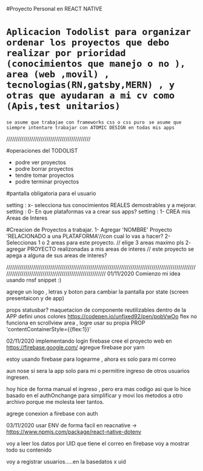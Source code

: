 #Proyecto Personal en REACT NATIVE

# `Aplicacion Todolist para organizar ordenar los proyectos que debo realizar por prioridad (conocimientos que manejo o no ), area (web ,movil) , tecnologias(RN,gatsby,MERN) , y otras que ayudaran a mi cv como (Apis,test unitarios)`

`se asume que trabajae con frameworks css o css puro `
`se asume que siempre intentare trabajar con ATOMIC DESIGN en todas mis apps`

////////////////////////////////////////////

#operaciones del TODOLIST

- podre ver proyectos
- podre borrar proyectos
- tendre tomar proyectos
- podre terminar proyectos

#pantalla obligatoria para el usuario

setting : x- selecciona tus conocimientos REALES demostrables y a mejorar.
setting : 0- En que plataformas va a crear sus apps?
setting : 1- CREA mis Areas de Interes

#Creacion de Proyectos a trabajar.
1- Agregar 'NOMBRE' Proyecto 'RELACIONADO a una PLATAFORMA'//con cual lo vas a hacer?
2- Seleccionas 1 o 2 areas para este proyecto. // elige 3 areas maximo pls
2- agregar PROYECTO realizonadas a mis areas de interes // este proyecto se apega a alguna de sus areas de interes?

///////////////////////////////////////////////////////////////////////////////////////////////////////////////////////////////////////////////////////
01/11/2020 Comienzo mi idea
usando rnsf snippet :)

agrege un logo , letras y boton para cambiar la pantalla por state (screen presentaicon y de app)

props statusbar?
maquetacion de componente reutilizables dentro de la APP
defini unos colores
https://codepen.io/unfixed92/pen/pobVwOo
flex no funciona en scrollview area , logre usar su propia PROP 'contentContainerStyle={{flex:1}}'

02/11/2020 implementando login firebase
cree el proyecto web en https://firebase.google.com/
agregue firebase por yarn

estoy usando firebase para logearme , ahora es solo para mi correo

aun nose si sera la app solo para mi o permitire ingreso de otros usuarios ingresen.

hoy hice de forma manual el ingreso , pero era mas codigo asi que lo hice basado en el authOnchange para simplificar y movi los metodos a otro archivo porque me molesta leer tantos.

agrege conexion a firebase con auth

03/11/2020
usar ENV de forma facil en reacnative -> https://www.npmjs.com/package/react-native-dotenv

voy a leer los datos por UID que tiene el correo en firebase
voy a mostrar todo su contenido

voy a registrar usuarios.....en la basedatos x uid
